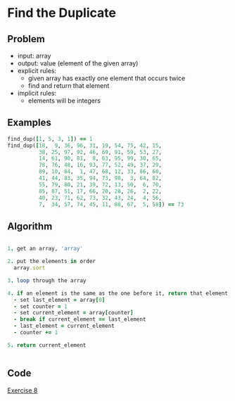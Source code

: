 # Find the Duplicate

## Problem

- input: array
- output: value (element of the given array)
- explicit rules: 
  - given array has exactly one element that occurs twice
  - find and return that element
- implicit rules:
  - elements will be integers

## Examples

```ruby
find_dup([1, 5, 3, 1]) == 1
find_dup([18,  9, 36, 96, 31, 19, 54, 75, 42, 15,
          38, 25, 97, 92, 46, 69, 91, 59, 53, 27,
          14, 61, 90, 81,  8, 63, 95, 99, 30, 65,
          78, 76, 48, 16, 93, 77, 52, 49, 37, 29,
          89, 10, 84,  1, 47, 68, 12, 33, 86, 60,
          41, 44, 83, 35, 94, 73, 98,  3, 64, 82,
          55, 79, 80, 21, 39, 72, 13, 50,  6, 70,
          85, 87, 51, 17, 66, 20, 28, 26,  2, 22,
          40, 23, 71, 62, 73, 32, 43, 24,  4, 56,
          7,  34, 57, 74, 45, 11, 88, 67,  5, 58]) == 73
```

## Algorithm
```ruby

1. get an array, 'array'

2. put the elements in order
  array.sort

3. loop through the array

4. if an element is the same as the one before it, return that element
  - set last_element = array[0]
  - set counter = 1
  - set current_element = array[counter]
  - break if current_element == last_element
  - last_element = current_element
  - counter += 1

5. return current_element



```
## Code 

[Exercise 8](/exercise_8.rb)